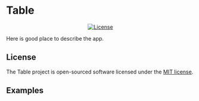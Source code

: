# Table

<p align="center">
<a href="https://packagist.org/packages/laravel/framework"><img src="https://poser.pugx.org/laravel/framework/license.svg" alt="License"></a>
</p>

Here is good place to describe the app.

## License

The Table project is open-sourced software licensed under the [MIT license](http://opensource.org/licenses/MIT).

## Examples